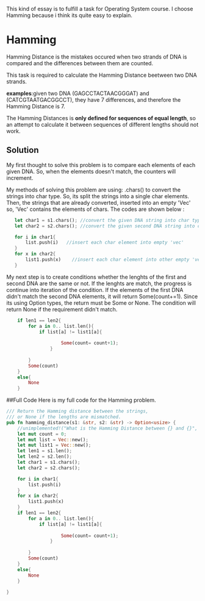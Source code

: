 This kind of essay is to fulfill a task for Operating System course. I choose Hamming because i think its quite easy to explain.

# Hamming
  Hamming Distance is the mistakes occured when two strands of DNA is compared and the differences between them are counted.
  
  This task is required to calculate the Hamming Distance beetween two DNA strands.
  
 **examples**:given two DNA (GAGCCTACTAACGGGAT) and (CATCGTAATGACGGCCT), they have 7 differences, and therefore the Hamming Distance is 7.
  
  
  The Hamming Distances is **only defined for sequences of equal length**, so an attempt to calculate it between sequences of different lengths should not work.
  
 ## Solution
 My first thought to solve this problem is to compare each elements of each given DNA. So, when the elements doesn't match, the counters will increment.
 
 My methods of solving this problem are using: .chars() to convert the strings into char type. So, its split the strings into a single char elements. Then, the strings that are already converted, inserted into an empty 'Vec' so, 'Vec' contains the elements of chars. The codes are shown below :
 
 ```rust
    let char1 = s1.chars(); //convert the given DNA string into char type
    let char2 = s2.chars(); //convert the given second DNA string into char type

    for i in char1{   
        list.push(i)   //insert each char element into empty 'vec'
    }
    for x in char2{
        list1.push(x)    //insert each char element into other empty 'vec'
    }
 ```
My next step is to create conditions whether the lenghts of the first and second DNA are the same or not. If the lenghts are match, the progress is continue into iteration of the condition. If the elements of the first DNA didn't match the second DNA elements, it will return Some(count+=1). Since its using Option types, the return must be Some or None. The condition will return None if the requirement didn't match.

``` rust
    if len1 == len2{
        for a in 0.. list.len(){
            if list[a] != list1[a]{
                    
                    Some(count= count+1);
                }
            
        }
        Some(count)
    }
    else{
        None
    }
```


##Full Code
Here is my full code for the Hamming problem.
 
```rust
/// Return the Hamming distance between the strings,
/// or None if the lengths are mismatched.
pub fn hamming_distance(s1: &str, s2: &str) -> Option<usize> {
    //unimplemented!("What is the Hamming Distance between {} and {}", s1, s2);
    let mut count = 0;
    let mut list = Vec::new();
    let mut list1 = Vec::new();
    let len1 = s1.len();
    let len2 = s2.len();
    let char1 = s1.chars();
    let char2 = s2.chars();

    for i in char1{
        list.push(i)
    }
    for x in char2{
        list1.push(x)
    }
    if len1 == len2{
        for a in 0.. list.len(){
            if list[a] != list1[a]{
                    
                    Some(count= count+1);
                }
            
        }
        Some(count)
    }
    else{
        None
    }
    
}
```


